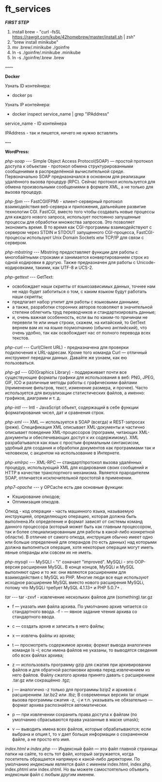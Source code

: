 # ft_services

***FIRST STEP***

1) install brew - "curl -fsSL https://rawgit.com/kube/42homebrew/master/install.sh | zsh"
2) "brew install minikube"
3) mv .brew/.minikube ./goinfre
4) ln -s ./goinfre/.minikube .minikube
5) ln -s ./goinfre/.brew .brew


***----***

**Docker**

Узнать ID контейнера:

 - docker ps

Узнать IP контейнера:

 - docker inspect service_name | grep "IPAddress"
 
 service_name - ID контейнера
 
 IPAddress - так и пишется, ничего не нужно вставлять
 
***---***

**WordPress:**

*php-soap* --- Simple Object Access Protocol(SOAP) — простой протокол доступа к объектам -  протокол обмена структурированными сообщениями в распределённой вычислительной среде. Первоначально SOAP предназначался в основном для реализации удалённого вызова процедур (RPC). Сейчас протокол используется для обмена произвольными сообщениями в формате XML, а не только для вызова процедур.

*php-fpm* --- FastCGI(FPM) - клиент-серверный протокол взаимодействия веб-сервера и приложения, дальнейшее развитие технологии CGI. FastCGI, вместо того чтобы создавать новые процессы для каждого нового запроса, использует постоянно запущенные процессы для обработки множества запросов. Это позволяет экономить время. В то время как CGI-программы взаимодействуют с сервером через STDIN и STDOUT запущенного CGI-процесса, FastCGI-процессы используют Unix Domain Sockets или TCP/IP для связи с сервером.

*php-mbstring* --- Mbstring предоставляет функции для работы с многобайтными строками и занимается конвертированием строк из одной кодировки в другую. Также предназначен для работы с Unicode-кодировками, такими, как UTF-8 и UCS-2.

*php-gettext* --- GetText:
 - освобождает наши скрипты от языкозависимых данных, точнее нам не надо будет заботиться о том, с каким языком будут работать наши скрипты;
 - предлагает набор утилит для работы с языковыми данными;
 - а также, разработки сторонних авторов позволяют в значительной степени облегчить труд переводчиков и стандартизировать данные;
 - и, очень важная особенность, если вы по каким-то причинам не перевели те или иные строки, скажем, на китайский, то GetText вернем вам их на языке поумолчанию (обычно английский), что очень удобно, так как освобождает нас от полного перевода всех текстов.

*php-curl* --- Curl(Client URL) - предназначена для проверки подключения к URL-адресам. Кроме того команда Curl — отличный инструмент передачи данных. Давайте же узнаем, как ею пользоваться. 

*php-gd* --- GD(Graphics Library) - поддерживает почти все существующие форматы графики для использования в веб: PNG, JPEG, GIF, ICO и различные методы работы с графическими файлами (применение фильтров, текст, изменение размера, и прочее). Часто используется для визуализации статистических файлов, а именно: графиков, диаграмм и т. д.

*php-intl* --- Intl - JavaScript объект, содержащий в себе функции форматирования чисел, дат и сравнения строк. 

*php-xml* --- XML — используется в SOAP (всегда) и REST-запросах (реже). Спецификация XML описывает XML-документы и частично описывает поведение XML-процессоров (программ, читающих XML-документы и обеспечивающих доступ к их содержимому). XML разрабатывался как язык с простым формальным синтаксисом, удобный для создания и обработки документов как программами так и человеком, с акцентом на использование в Интернете.

*php-xmlrpc* --- XML-RPC — стандарт/протокол вызова удалённых процедур, использующий XML для кодирования своих сообщений и HTTP в качестве транспортного механизма. Является прародителем SOAP, отличается исключительной простотой в применении.

*php7-opache* --- у OPCache есть две основные функции:
 - Кэширование опкодов;
 - Оптимизация опкодов.

Опкод - код операции - часть машинного языка, называемую инструкцией, определяющую операцию, которая должна быть выполнена.Их определение и формат зависят от системы команд данного процессора (который может быть как главным процессором, так и более специализированным для работы в какой-либо конкретной области). В отличие от самого опкода, инструкция обычно имеет одно или больше определений для операндов (то есть данных) над которыми должна выполняться операция, хотя некоторые операции могут иметь явные операнды или совсем их не иметь.

*php-mysqli* --- MySQLI - "i" означает "improved".
MySQLi - это OOP-версия расширения MySQL. В конце концов, MySQLi и MySQL выполняют одно и то же: они являются расширением для взаимодействия с MySQL из PHP. Многие люди все еще используют исходное расширение MySQL вместо нового расширения MySQLi, потому что MySQLi требует MySQL 4.1.13+ и PHP 5.0.7+ .

*tar* --- tar -zxvf - извлечение нескольких файлов для (something).tar.gz
- f — указать имя файла архива. По умолчанию архив читается со стандартного ввода. -f - — явное задание чтения архива со стандартного ввода.

- c — создать архив и записать в него файлы;

- x — извлечь файлы из архива;
- t — просмотреть содержимое архива; формат вывода аналогичен команде ls –l; если имена файлов не указаны, то выводятся сведения обо всех файлах архива;

- z — использовать программу gzip для сжатия при архивировании файлов и для обратной распаковки архива перед извлечением из него файлов. Файлу сжатого архива принято давать с расширением .tar.gz или сокращённо .tgz;

- j — аналогично -z только для программы bzip2 и архивов с расширением .tar.bz2 или .tbz; В современных версиях tar опции вызова программы сжатия -z, -j и т.п. указывать не обязательно — формат архива распознаётся автоматически.

- p — при извлечении сохранить права доступа к файлам (по умолчанию сбрасываются права указанные в маске umask);

- v — выводить имена всех файлов, которые обрабатываются; если выбрана и опция t, то v дает больше информации о сохраненном файле, а не просто его имя.

*index.html* и *index.php* --- Индексный файл — это файл главной страницы папки на сайте, то есть тот файл, который загружается, когда посетитель обращается напрямую к какой-либо директории. По умолчанию индексным является файл с именем index.html, index.php, index.phtml или index.shtml. Но вы можете самостоятельно объявить индексным файл с любым другим именем. 
